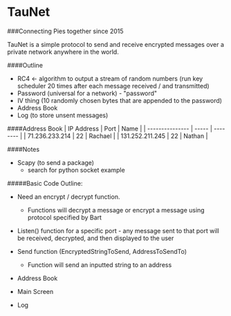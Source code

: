 TauNet
=============
###Connecting Pies together since 2015

TauNet is a simple protocol to send and receive encrypted messages over a private network anywhere in the world.


####Outline
- RC4 <- algorithm to output a stream of random numbers (run key scheduler 20 times after each message received / and transmitted)
- Password (universal for a network) - "password"
- IV thing (10 randomly chosen bytes that are appended to the password)
- Address Book
- Log (to store unsent messages)


####Address Book
| IP Address      | Port  | Name     |
| --------------- | ----- | -------- |
| 71.236.233.214  | 22    | Rachael  |
| 131.252.211.245 | 22    | Nathan   |



####Notes
- Scapy (to send a package)
    - search for python socket example

#####Basic Code Outline:
- Need an encrypt / decrypt function.
    - Functions will decrypt a message or encrypt a message using protocol specified by Bart
    
- Listen() function for a specific port - any message sent to that port will be received, decrypted, and then displayed to the user
- Send function (EncryptedStringToSend, AddressToSendTo)
    - Function will send an inputted string to an address 
    
- Address Book

- Main Screen 

- Log